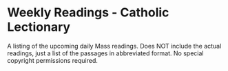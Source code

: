 # Weekly Readings - Catholic Lectionary

A listing of the upcoming daily Mass readings. Does NOT include the actual readings, just a list of the passages in abbreviated format. No special copyright permissions required.
